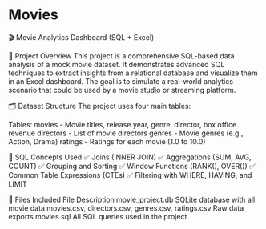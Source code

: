 # Movies

🎬 Movie Analytics Dashboard (SQL + Excel)

📌 Project Overview
This project is a comprehensive SQL-based data analysis of a mock movie dataset. It demonstrates advanced SQL techniques to extract insights from a relational database and visualize them in an Excel dashboard. The goal is to simulate a real-world analytics scenario that could be used by a movie studio or streaming platform.

🗂️ Dataset Structure
The project uses four main tables:

Tables:
movies -	Movie titles, release year, genre, director, box office revenue
directors	- List of movie directors
genres - Movie genres (e.g., Action, Drama)
ratings -	Ratings for each movie (1.0 to 10.0)

🧠 SQL Concepts Used
✅ Joins (INNER JOIN)
✅ Aggregations (SUM, AVG, COUNT)
✅ Grouping and Sorting
✅ Window Functions (RANK(), OVER())
✅ Common Table Expressions (CTEs)
✅ Filtering with WHERE, HAVING, and LIMIT

📁 Files Included
File	Description
movie_project.db	SQLite database with all movie data
movies.csv, directors.csv, genres.csv, ratings.csv	Raw data exports
movies.sql	All SQL queries used in the project
